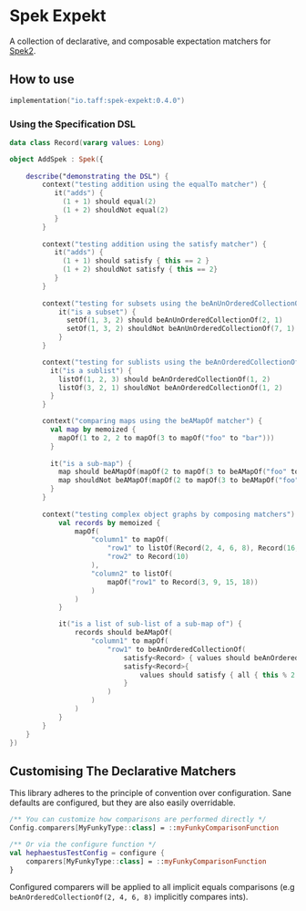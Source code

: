 # Spek Expekt #

A collection of declarative, and composable expectation matchers for [Spek2](https://www.spekframework.org).

## How to use

```kotlin
implementation("io.taff:spek-expekt:0.4.0")
```

### Using the Specification DSL 
```kotlin
data class Record(vararg values: Long)

object AddSpek : Spek({
    
    describe("demonstrating the DSL") {
        context("testing addition using the equalTo matcher") {
           it("adds") { 
             (1 + 1) should equal(2) 
             (1 + 2) shouldNot equal(2)
           }
        }
        
        context("testing addition using the satisfy matcher") {
           it("adds") { 
             (1 + 1) should satisfy { this == 2 }
             (1 + 2) shouldNot satisfy { this == 2}
           }
        }
        
        context("testing for subsets using the beAnUnOrderedCollectionOf matcher") {
            it("is a subset") { 
              setOf(1, 3, 2) should beAnUnOrderedCollectionOf(2, 1)
              setOf(1, 3, 2) shouldNot beAnUnOrderedCollectionOf(7, 1)
            }
        }

        context("testing for sublists using the beAnOrderedCollectionOf matcher") {
          it("is a sublist") { 
            listOf(1, 2, 3) should beAnOrderedCollectionOf(1, 2)
            listOf(3, 2, 1) shouldNot beAnOrderedCollectionOf(1, 2)
          }
        }

        context("comparing maps using the beAMapOf matcher") {
          val map by memoized {
            mapOf(1 to 2, 2 to mapOf(3 to mapOf("foo" to "bar")))
          }
            
          it("is a sub-map") {
            map should beAMapOf(mapOf(2 to mapOf(3 to beAMapOf("foo" to "bar"))))
            map shouldNot beAMapOf(mapOf(2 to mapOf(3 to beAMapOf("foo" to "lorem"))))
          }
        }
        
        context("testing complex object graphs by composing matchers") {
            val records by memoized { 
                mapOf(
                    "column1" to mapOf(
                        "row1" to listOf(Record(2, 4, 6, 8), Record(16, 32, 64)),
                        "row2" to Record(10)
                    ),
                    "column2" to listOf(
                        mapOf("row1" to Record(3, 9, 15, 18))
                    )
                )
            }

            it("is a list of sub-list of a sub-map of") {
                records should beAMapOf(
                    "column1" to mapOf(
                        "row1" to beAnOrderedCollectionOf(
                            satisfy<Record> { values should beAnOrderedCollectionOf(2, 4, 6, 8) },
                            satisfy<Record>{ 
                                values should satisfy { all { this % 2 == 0 } }
                            }
                        )
                    )
                )
            }
        }
    }
})

```

## Customising The Declarative Matchers

This library adheres to the principle of convention over configuration. Sane defaults are configured, but they are
also easily overridable.

```kotlin
/** You can customize how comparisons are performed directly */
Config.comparers[MyFunkyType::class] = ::myFunkyComparisonFunction

/** Or via the configure function */
val hephaestusTestConfig = configure {
    comparers[MyFunkyType::class] = ::myFunkyComparisonFunction
}
```

Configured comparers will be applied to all implicit equals comparisons (e.g `beAnOrderedCollectionOf(2, 4, 6, 8)` implicitly compares ints).

